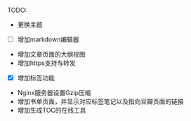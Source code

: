 TODO:

- 更换主题
- [ ] 增加markdown编辑器
- 增加文章页面的大纲视图
- 增加https支持与转发
- [x] 增加标签功能
- Nginx服务器设置Gzip压缩
- 增加书单页面，并显示对应标签笔记以及指向豆瓣页面的链接
- 增加生成TOC的在线工具
